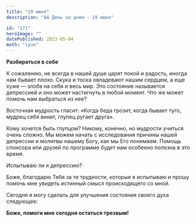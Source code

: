 ```yaml
---
title: "19 июня"
description: "АА День за днем - 19 июня"

id: "171"
heroImage: ""
datePublished: 2023-05-04
moth: "iyun"
---
```


**Разбираться в себе**

К сожалению, не всегда в нашей душе царят покой и радость, иногда нам бывает
плохо. Скука и тоска овладевают нашим сердцем, а еще хуже — злоба на себя и
весь мир. Это состояние называется депрессией и оно может настигнуть в любой
момент. Что же может помочь нам выбраться из нее?

Восточная мудрость гласит: «Когда беда грозит, когда бывает туго, мудрец себя
винит, глупец ругает друга».

Кому хочется быть глупцом? Никому, конечно, но мудрости учиться очень сложно.
Мы можем начать с исследования причины нашей депрессии и молитвы нашему Богу,
как мы Его понимаем. Помощь спонсора или друзей по программе будет нам
особенно полезна в это время.

Испытываю ли я депрессию?

Боже, благодарю Тебя за те трудности, которые я испытываю и прошу помочь мне
увидеть истинный смысл происходящего со мной.

Сегодня я могу сделать для улучшения состояния своего духа следующее:

**Боже, помоги мне сегодня остаться трезвым!**
